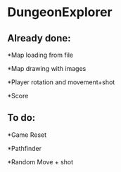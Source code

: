 # DungeonExplorer

## Already done:

*Map loading from file

*Map drawing with images

*Player rotation and movement+shot

*Score

## To do:

*Game Reset

*Pathfinder

*Random Move + shot

